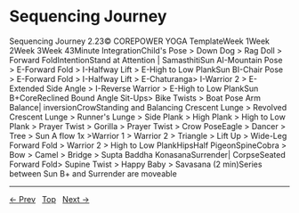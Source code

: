 # Sequencing Journey

Sequencing Journey
2.23© COREPOWER YOGA TemplateWeek 1Week 2Week 3Week 43Minute IntegrationChild's Pose > Down Dog > Rag Doll > Forward FoldIntentionStand at Attention | SamasthitiSun AI-Mountain Pose > E-Forward Fold > I-Halfway Lift > E-High to Low PlankSun BI-Chair Pose > E-Forward Fold > I-Halfway Lift > E-Chaturanga> I-Warrior 2 > E-Extended Side Angle > I-Reverse Warrior > E-High to Low PlankSun B+CoreReclined Bound Angle Sit-Ups> Bike Twists > Boat Pose Arm Balance| inversionCrowStanding and Balancing Crescent Lunge > Revolved Crescent Lunge > Runner's Lunge > Side Plank > High Plank > High to Low Plank > Prayer Twist > Gorilla > Prayer Twist > Crow PoseEagle > Dancer > Tree > Sun A flow 1x >Warrior 1 > Warrior 2 > Triangle > Lift Up > Wide-Leg Forward Fold > Warrior 2 > High to Low PlankHipsHalf PigeonSpineCobra > Bow > Camel > Bridge > Supta Baddha KonasanaSurrender| CorpseSeated Forward Fold> Supine Twist > Happy Baby > Savasana (2 min)Series between Sun B+ and Surrender are moveable


---
[← Prev](/pages/page-042.md) &nbsp; [Top](/index.md) &nbsp; [Next →](/pages/page-044.md)

